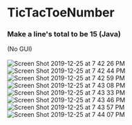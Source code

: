 # TicTacToeNumber
### Make a line's total to be 15 (Java)
(No GUI)\
\
![Screen Shot 2019-12-25 at 7 42 26 PM](https://user-images.githubusercontent.com/51871643/71452084-018ae180-274f-11ea-817d-24969a6a0d8d.png)\
![Screen Shot 2019-12-25 at 7 42 44 PM](https://user-images.githubusercontent.com/51871643/71452085-018ae180-274f-11ea-9dd0-02cce7ed0dae.png)\
![Screen Shot 2019-12-25 at 7 42 59 PM](https://user-images.githubusercontent.com/51871643/71452086-02237800-274f-11ea-894a-ee70b8787156.png)\
![Screen Shot 2019-12-25 at 7 43 08 PM](https://user-images.githubusercontent.com/51871643/71452087-02237800-274f-11ea-8519-0cd114e2a7ef.png)\
![Screen Shot 2019-12-25 at 7 43 33 PM](https://user-images.githubusercontent.com/51871643/71452088-02237800-274f-11ea-85b7-4cbd00ffd29e.png)\
![Screen Shot 2019-12-25 at 7 43 46 PM](https://user-images.githubusercontent.com/51871643/71452089-02237800-274f-11ea-918e-42826e7d8cac.png)\
![Screen Shot 2019-12-25 at 7 43 57 PM](https://user-images.githubusercontent.com/51871643/71452090-02237800-274f-11ea-9cf1-69a46bff3e5b.png)\
![Screen Shot 2019-12-25 at 7 44 07 PM](https://user-images.githubusercontent.com/51871643/71452091-02237800-274f-11ea-998d-65260a59d7bc.png)
